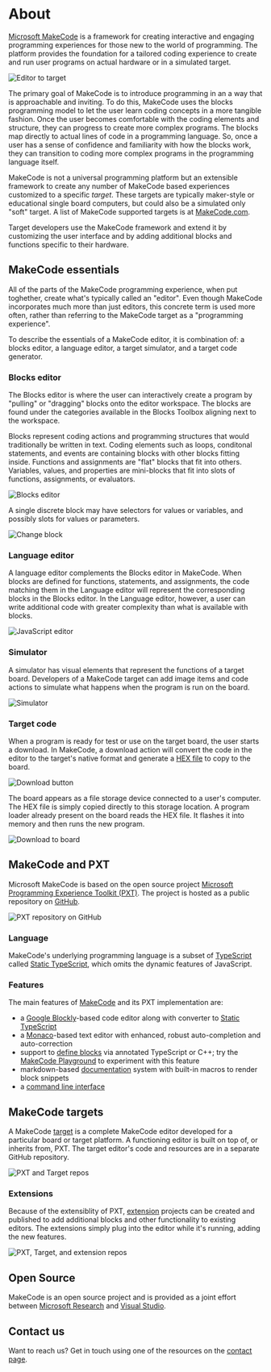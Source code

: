 # About

[Microsoft MakeCode](@homeurl@) is a framework for creating interactive and engaging
programming experiences for those new to the world of programming. The platform provides the foundation for a tailored coding experience to create and run user programs on actual hardware or in a simulated target.

![Editor to target](/static/about/editor-to-target.png)

The primary goal of MakeCode is to introduce programming in an a way that is 
approachable and inviting. To do this, MakeCode uses the blocks programming model to let
the user learn coding concepts in a more tangible fashion. Once the user becomes comfortable
with the coding elements and structure, they can progress to create more complex programs. The blocks map directly to actual lines of code in a programming language. So, once a user has a sense of confidence and familiarity with how the blocks work, they can transition to coding more complex programs in the programming language itself.

MakeCode is not a universal programming platform but an extensible framework to create any
number of MakeCode based experiences customized to a specific _target_. These targets are typically maker-style or educational single board computers, but could also be a simulated only "soft" target. A list of MakeCode supported targets is at [MakeCode.com](https://makecode.com).

Target developers use the MakeCode framework and extend it by customizing the user 
interface and by adding additional blocks and functions specific to their hardware.

## MakeCode essentials

All of the parts of the MakeCode programming experience, when put toghether, create what's typically called an "editor". Even though MakeCode incorporates much more than just editors,
this concrete term is used more often, rather than referring to the MakeCode target as a "programming experience".

To describe the essentials of a MakeCode editor, it is combination of: a blocks editor, a language editor, a target simulator, and a target code generator.

### Blocks editor

The Blocks editor is where the user can interactively create a program by "pulling" or
"dragging" blocks onto the editor workspace. The blocks are found under the categories
available in the Blocks Toolbox aligning next to the workspace.

Blocks represent coding actions and programming structures that would traditionally be
written in text. Coding elements such as loops, conditonal statements, and events are
containing blocks with other blocks fitting inside. Functions and assignments are "flat"
blocks that fit into others. Variables, values, and properties are mini-blocks that fit into 
slots of functions, assignments, or evaluators.

![Blocks editor](/static/about/blocks-editor.png)

A single discrete block may have selectors for values or variables, and possibly slots for
values or parameters.

![Change block](/static/about/change-block.png)

### Language editor

A language editor complements the Blocks editor in MakeCode. When blocks are defined for
functions, statements, and assignments, the code matching them in the Language editor will represent the corresponding blocks in the
Blocks editor. In the Language editor, however, a user can write additional code with greater
complexity than what is available with blocks.

![JavaScript editor](/static/about/javascript-editor.png)

### Simulator

A simulator has visual elements that represent the functions of a target board. Developers
of a MakeCode target can add image items and code actions to simulate what happens when
the program is run on the board.

![Simulator](/static/about/simulator.png)

### Target code

When a program is ready for test or use on the target board, the user starts a download. In MakeCode, a download action will convert the code in the editor to the target's native format and generate a [HEX file](https://github.com/microsoft/uf2) to copy to the board. 

![Download button](/static/about/download-button.png)

The board appears as a file storage device connected to a user's computer. The HEX file is simply copied directly to this storage location.
A program loader already present on the board reads the HEX file. It flashes it into memory and then runs the new program.

![Download to board](/static/about/download-board.png)

## MakeCode and PXT

Microsoft MakeCode is based on the open source project [Microsoft Programming Experience Toolkit (PXT)](https://github.com/microsoft/pxt). The project is hosted as a public repository on [GitHub](https://github.com).

![PXT repository on GitHub](/static/about/pxt-repo.png)

### Language

MakeCode's underlying programming language 
is a subset of [TypeScript](http://typescriptlang.org)
called [Static TypeScript](/language), which omits the dynamic features of JavaScript.

### Features

The main features of [MakeCode](/docs) and its PXT implementation are:

* a [Google Blockly](https://developers.google.com/blockly/)-based code editor along with converter to [Static TypeScript](/language)
* a [Monaco](https://github.com/microsoft/monaco-editor)-based text editor with enhanced, robust auto-completion and auto-correction
* support to [define blocks](/defining-blocks) via annotated TypeScript or C++; try the [MakeCode Playground](/playground) to experiment with this feature
* markdown-based [documentation](/writing-docs) system with built-in macros to render block snippets
* a [command line interface](/cli)

## MakeCode targets

A MakeCode [target](https://makecode.com/target-creation) is a complete MakeCode editor developed for a particular board or target
platform. A functioning editor is built on top of, or inherits from, PXT. The target editor's code and resources are in a separate GitHub repository. 

![PXT and Target repos](/static/about/pxt-target.png)

### Extensions

Because of the extensiblity of PXT, [extension](https://makecode.com/extensions) projects can be created and published to add additional
blocks and other functionality to existing editors. The extensions simply plug into the 
editor while it's running, adding the new features.

![PXT, Target, and extension repos](/static/about/pxt-extension.png)

## Open Source

MakeCode is an open source project and is provided as a joint effort between [Microsoft Research](https://www.microsoft.com/en-us/research/project/microsoft-makecode/) and [Visual Studio](https://visualstudio.microsoft.com/).


## Contact us

Want to reach us? Get in touch using one of the resources on the [contact page](/contact).
